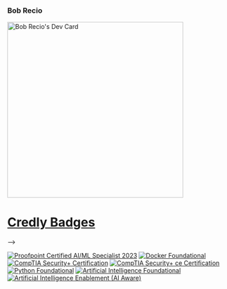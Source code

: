 ### Bob Recio
<!-->
<a href="https://app.daily.dev"><img src="https://github.com/bobrecio/bobrecio/blob/main/devcard.svg" width="400" alt="Bob Recio's Dev Card"/></a>

<h1><a href="https://www.credly.com/users/bob-recio" title="link to my profile" tartget="_blank">Credly Badges</a></h1>
-->
<!--START_SECTION:badges-->
[![Proofpoint Certified AI/ML Specialist 2023](https://images.credly.com/size/110x110/images/93ccbbd1-b6ab-43ad-b485-a7dffa92f92e/image.png)](http://www.credly.com/badges/596a6a57-485e-49a8-8563-a6bb89467933 "Proofpoint Certified AI/ML Specialist 2023")
[![Docker Foundational](https://images.credly.com/size/110x110/images/703366ba-6f9c-4551-b9ff-9b1d12d65369/image.png)](http://www.credly.com/badges/86426871-72e5-493a-94d9-2162efd5259e "Docker Foundational")
[![CompTIA Security+ Certification](https://images.credly.com/size/110x110/images/131de2f5-03f5-40a7-bcce-f9ae49e3979c/CompTIA_Security_2B.png)](http://www.credly.com/badges/3cd91d42-79f8-40e0-8209-bceb018c221e "CompTIA Security+ Certification")
[![CompTIA Security+ ce Certification](https://images.credly.com/size/110x110/images/74790a75-8451-400a-8536-92d792c5184a/CompTIA_Security_2Bce.png)](http://www.credly.com/badges/07010f4e-5fa9-49ce-b448-259755b55af4 "CompTIA Security+ ce Certification")
[![Python Foundational](https://images.credly.com/size/110x110/images/9cba56c8-9d83-45c1-8476-f756ae1c304b/image.png)](http://www.credly.com/badges/9f2a043a-d1bb-481a-b8f9-325ed5b04d20 "Python Foundational")
[![Artificial Intelligence Foundational](https://images.credly.com/size/110x110/images/d87a14ce-7058-4b0d-a66d-d178a7658ba5/image.png)](http://www.credly.com/badges/882fea80-78c9-4868-80e9-916e87a9f917 "Artificial Intelligence Foundational")
[![Artificial Intelligence Enablement (AI Aware)](https://images.credly.com/size/110x110/images/4bb166fe-3c14-486d-9bfa-4fd289f88e1f/image.png)](http://www.credly.com/badges/6aeaa19e-786f-400c-af7b-fed124dc1393 "Artificial Intelligence Enablement (AI Aware)")
<!--END_SECTION:badges-->